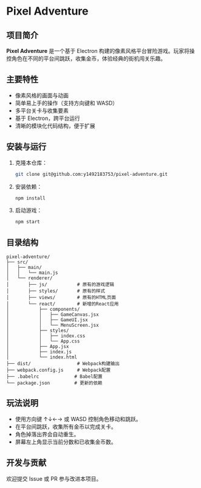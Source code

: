 # Pixel Adventure

## 项目简介

**Pixel Adventure** 是一个基于 Electron 构建的像素风格平台冒险游戏。玩家将操控角色在不同的平台间跳跃，收集金币，体验经典的街机闯关乐趣。

## 主要特性
- 像素风格的画面与动画
- 简单易上手的操作（支持方向键和 WASD）
- 多平台关卡与收集要素
- 基于 Electron，跨平台运行
- 清晰的模块化代码结构，便于扩展

## 安装与运行

1. 克隆本仓库：
   ```bash
   git clone git@github.com:y1492183753/pixel-adventure.git
   ```
2. 安装依赖：
   ```bash
   npm install
   ```
3. 启动游戏：
   ```bash
   npm start
   ```

## 目录结构
```
pixel-adventure/
├── src/
│   ├── main/
│   │   └── main.js
│   └── renderer/
│       ├── js/           # 原有的游戏逻辑
│       ├── styles/       # 原有的样式
│       ├── views/        # 原有的HTML页面
│       └── react/        # 新增的React应用
│           ├── components/
│           │   ├── GameCanvas.jsx
│           │   ├── GameUI.jsx
│           │   └── MenuScreen.jsx
│           ├── styles/
│           │   ├── index.css
│           │   └── App.css
│           ├── App.jsx
│           ├── index.js
│           └── index.html
├── dist/                 # Webpack构建输出
├── webpack.config.js     # Webpack配置
├── .babelrc             # Babel配置
└── package.json         # 更新的依赖
```

## 玩法说明
- 使用方向键 ↑↓←→ 或 WASD 控制角色移动和跳跃。
- 在平台间跳跃，收集所有金币以完成关卡。
- 角色掉落出界会自动重生。
- 屏幕左上角显示当前分数和已收集金币数。

## 开发与贡献
欢迎提交 Issue 或 PR 参与改进本项目。


